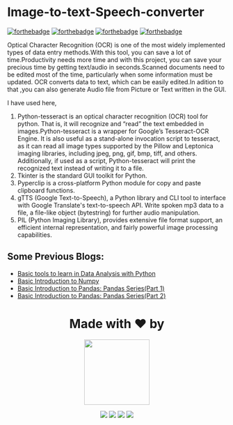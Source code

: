 # Image-to-text-Speech-converter
[![forthebadge](https://forthebadge.com/images/badges/built-with-love.svg)](https://forthebadge.com)
[![forthebadge](https://forthebadge.com/images/badges/made-with-python.svg)](https://forthebadge.com)
[![forthebadge](https://forthebadge.com/images/badges/built-with-love.svg)](https://forthebadge.com)
[![forthebadge](https://forthebadge.com/images/badges/powered-by-coffee.svg)](https://forthebadge.com)

Optical Character Recognition (OCR) is one of the most widely implemented types of data entry methods.With this tool, you can save a lot of time.Productivity needs more time and with this project, you can save your precious time by getting text/audio in seconds.Scanned documents need to be edited most of the time, particularly when some information must be updated. OCR converts data to text, which can be easily edited.In adition to that ,you can also generate Audio file from Picture or Text written in the GUI.



I have used here,
1. Python-tesseract is an optical character recognition (OCR) tool for python. That is, it will recognize and “read” the text embedded in images.Python-tesseract is a wrapper for Google’s Tesseract-OCR Engine. It is also useful as a stand-alone invocation script to tesseract, as it can read all image types supported by the Pillow and Leptonica imaging libraries, including jpeg, png, gif, bmp, tiff, and others. Additionally, if used as a script, Python-tesseract will print the recognized text instead of writing it to a file.
2. Tkinter is the standard GUI toolkit for Python.
3. Pyperclip is a cross-platform Python module for copy and paste clipboard functions.
4. gTTS (Google Text-to-Speech), a Python library and CLI tool to interface with Google Translate's text-to-speech API. Write spoken mp3 data to a file, a file-like object (bytestring) for further audio manipulation.
5.  PIL (Python Imaging Library), provides extensive file format support, an efficient internal representation, and fairly powerful image processing capabilities.

## Some Previous Blogs:
<!-- BLOG-POST-LIST:START -->
- [Basic tools to learn in Data Analysis with Python](https://medium.com/analytics-vidhya/basic-tools-to-learn-in-data-analysis-with-python-5b9b4a7a1b61)
- [Basic Introduction to Numpy](https://medium.com/analytics-vidhya/basic-introduction-to-numpy-8308c2778e43)
- [Basic Introduction to Pandas: Pandas Series(Part 1)](https://medium.com/analytics-vidhya/basic-introduction-to-pandas-pandas-series-part-1-ee08073b109)
- [Basic Introduction to Pandas: Pandas Series(Part 2)](https://medium.com/analytics-vidhya/basic-introduction-to-pandas-pandas-series-part-2-492c887aeb94)
<!-- BLOG-POST-LIST:END -->

<h1 align=center> Made with ❤️ by </h1>
<p align="center">
  <a href="https://github.com/abhishek-iiit"><img src="https://user-images.githubusercontent.com/69477761/111753834-4ef7ef00-88bd-11eb-856c-afe7d58115d5.png" width=150px height=150px /></a> 
    
<p align="center">
  <img src="https://img.shields.io/badge/abhishekiiit%20-%230077B5.svg?&style=for-the-badge&logo=linkedin&logoColor=white"/>  <img src="https://img.shields.io/badge/abhishekiiit%20-%231DA1F2.svg?&style=for-the-badge&logo=Twitter&logoColor=white"/> <img src="https://img.shields.io/badge/manneabhi%20-%23E4405F.svg?&style=for-the-badge&logo=Instagram&logoColor=white"/> <img src="https://img.shields.io/badge/abhishekiiit%20-%24E4405F.svg?&style=for-the-badge&logo=Medium&logoColor=white"/>
